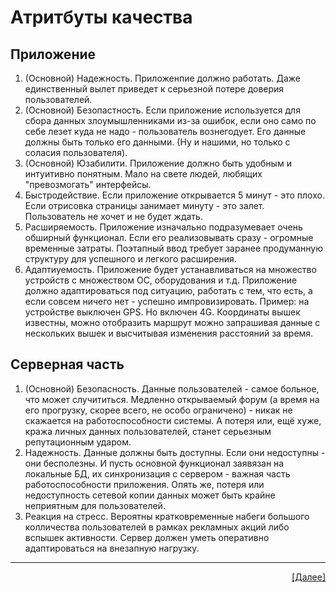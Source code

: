 # Атритбуты качества
## Приложение
1. (Основной) Надежность. Приложенпие должно работать. Даже единственный вылет приведет к серьезной потере доверия пользователей. 
2. (Основной) Безопастность. Если приложение используется для сбора данных злоумышленниками из-за ошибок, если оно само по себе лезет куда не надо - пользователь вознегодует. Его данные должны быть только его данными. (Ну и нашими, но только с соласия пользователя).
3. (Основной) Юзабилити. Приложение должно быть удобным и интуитивно понятным. Мало на свете людей, любящих "превозмогать" интерфейсы.
4. Быстродействие. Если приложение открывается 5 минут - это плохо. Если отрисовка страницы занимает минуту - это залет. Пользователь не хочет и не будет ждать.
5. Расширяемость. Приложение изначально подразумевает очень обширный функционал. Если его реализовывать сразу - огромные временные затраты. Поэтапный ввод требует заранее продуманную структуру для успешного и легкого расширения.
6. Адаптиуемость. Приложение будет устанавливаться на множество устройств с множеством ОС, оборудования и т.д. Приложение должно адаптироваться под ситуацию, работать с тем, что есть, а если совсем ничего нет - успешно импровизировать. Пример: на устройстве выключен GPS. Но включен 4G. Координаты вышек известны, можно отобразить маршрут можно запрашивая данные с нескольких вышек и высчитывая изменения расстояний за время.

## Серверная часть
1. (Основной) Безопасность. Данные пользователей - самое больное, что может случититься. Медленно открываемый форум (а время на его прогрузку, скорее всего, не особо ограничено) - никак не скажается на работоспособности системы. А потеря или, ещё хуже, кража личных данных пользователей, станет серьезным репутационным ударом.
2. Надежность. Данные должны быть доступны. Если они недоступны - они бесполезны. И пусть основной функционал заявязан на локальные БД, их синхронизация с сервером - важная часть работоспособности приложения. Опять же, потеря или недоступность сетевой копии данных может быть крайне неприятным для пользователей. 
3. Реакция на стресс. Вероятны кратковременные набеги большого колличества пользователей в рамках рекламных акций либо вспышек активности. Сервер должен уметь оперативно адаптироваться на внезапную нагрузку.

---
<p align="right"><a href="09_unfuncRequirements.md">[Далее]</p>